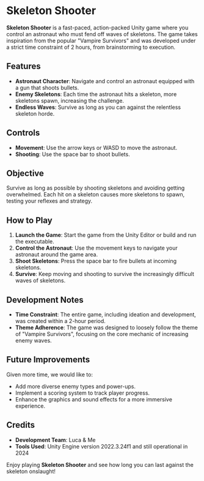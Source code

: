 # Skeleton Shooter

**Skeleton Shooter** is a fast-paced, action-packed Unity game where you control an astronaut who must fend off waves of skeletons. The game takes inspiration from the popular "Vampire Survivors" and was developed under a strict time constraint of 2 hours, from brainstorming to execution.

## Features
- **Astronaut Character**: Navigate and control an astronaut equipped with a gun that shoots bullets.
- **Enemy Skeletons**: Each time the astronaut hits a skeleton, more skeletons spawn, increasing the challenge.
- **Endless Waves**: Survive as long as you can against the relentless skeleton horde.

## Controls
- **Movement**: Use the arrow keys or WASD to move the astronaut.
- **Shooting**: Use the space bar to shoot bullets.

## Objective
Survive as long as possible by shooting skeletons and avoiding getting overwhelmed. Each hit on a skeleton causes more skeletons to spawn, testing your reflexes and strategy.

## How to Play
1. **Launch the Game**: Start the game from the Unity Editor or build and run the executable.
2. **Control the Astronaut**: Use the movement keys to navigate your astronaut around the game area.
3. **Shoot Skeletons**: Press the space bar to fire bullets at incoming skeletons.
4. **Survive**: Keep moving and shooting to survive the increasingly difficult waves of skeletons.

## Development Notes
- **Time Constraint**: The entire game, including ideation and development, was created within a 2-hour period.
- **Theme Adherence**: The game was designed to loosely follow the theme of "Vampire Survivors", focusing on the core mechanic of increasing enemy waves.

## Future Improvements
Given more time, we would like to:
- Add more diverse enemy types and power-ups.
- Implement a scoring system to track player progress.
- Enhance the graphics and sound effects for a more immersive experience.

## Credits
- **Development Team**: Luca & Me
- **Tools Used**: Unity Engine version 2022.3.24f1 and still operational in 2024

Enjoy playing **Skeleton Shooter** and see how long you can last against the skeleton onslaught!
